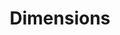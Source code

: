 ---
bigquery: https://console.cloud.google.com/bigquery?p=covid-19-dimensions-ai&page=table&d=data&t=publications
contributors: Digital Science, https://www.digital-science.com/
cost: Free for personal, non-commercial use.
description: Dimensions contains more than 100 million publications, ranging from
  articles published in scholarly journals, books and book chapters, to preprints
  and conference proceedings. All publications are contextualized with linked data
  sets, funding, publications, patents, clinical trials, and policy documents. You
  can also view associated categories, funders, institutions, and researcher profiles.
documentation: https://docs.dimensions.ai/bigquery/index.html
last_edit: Mon, 04 Apr 2022 19:04:00 GMT
location: https://www.dimensions.ai/products/free/
maintained_by: Digital Science, https://www.digital-science.com/
schema_fields: '[''categories'', ''category_rcdc'', ''associated_grant_ids'', ''granted_year'',
  ''source_id'', ''citations'', ''category_hrcs_hc'', ''category_sdg'', ''status'',
  ''publisher'', ''isbn'', ''jurisdiction'', ''original_assignee_countries'', ''registry'',
  ''reference_ids'', ''eisbn'', ''links'', ''category_icrp_ct'', ''created_date'',
  ''inventor_names'', ''current_assignee_orgs'', ''book_title'', ''conference'', ''phase'',
  ''acronym'', ''researcher_ids'', ''expiration_year'', ''pages'', ''funding_chf'',
  ''arxiv_id'', ''external_ids'', ''title'', ''funder_org_cities'', ''funding_details'',
  ''email_address'', ''end_date'', ''original_assignee'', ''current_assignee'', ''funding_usd'',
  ''gender'', ''open_access_categories'', ''priority_year'', ''funding_nzd'', ''issue'',
  ''labels'', ''type'', ''publication_ids'', ''pmcid'', ''linkout'', ''research_org_state_codes'',
  ''supporting_grant_ids'', ''date'', ''funder_org_acronyms'', ''clinical_trial_ids'',
  ''embargo_date'', ''wikipedia_url'', ''original_abstract'', ''date_online'', ''filing_date'',
  ''expiration_date'', ''date_imported_gbq'', ''funding_currency'', ''license'', ''current_assignee_countries'',
  ''book_series_title'', ''category_for'', ''priority_date'', ''research_org_country_names'',
  ''acknowledgements'', ''research_org_countries'', ''publication_year'', ''pmid'',
  ''year'', ''filing_status'', ''category_hra'', ''repository_name'', ''associated_publication_id'',
  ''assignee_countries'', ''metrics'', ''funder_org_state_codes'', ''relationships'',
  ''organisation_details'', ''aliases'', ''parent_id'', ''legal_status'', ''research_orgs'',
  ''family_id'', ''cited_by_ids'', ''original_title'', ''subtitles'', ''resulting_publication_doi'',
  ''funder_org_countries'', ''address'', ''funding_gbp'', ''date_modified'', ''funding_eur'',
  ''proceedings_title'', ''editors'', ''description'', ''funding_cny'', ''patent_ids'',
  ''associated_publication_arxiv_id'', ''kind'', ''open_access_categories_v2'', ''acronyms'',
  ''publication_date'', ''end_year'', ''family_members_ids'', ''category_icrp_cso'',
  ''name'', ''date_normal'', ''filing_year'', ''investigators'', ''legal_events'',
  ''date_print'', ''brief_title'', ''funder_countries'', ''grant_number'', ''journal'',
  ''research_org_state_names'', ''interventions'', ''category_bra'', ''funder_orgs'',
  ''funding_aud'', ''research_org_cities'', ''types'', ''repository_url'', ''id'',
  ''cpc'', ''funder_org'', ''funding_cad'', ''start_date'', ''altmetrics'', ''citations_count'',
  ''mesh_terms'', ''foa_number'', ''doi'', ''journal_lists'', ''date_inserted'', ''assignee_orgs'',
  ''funding_amount'', ''research_org_city_names'', ''resulting_publication_ids'',
  ''established'', ''family_count'', ''funding_jpy'', ''conditions'', ''category_hrcs_rac'',
  ''authors'', ''mesh_headings'', ''ipcr'', ''abstract'', ''citation_string'', ''volume'',
  ''associated_publication_pmid'', ''repository_id'', ''application_number'', ''start_year'',
  ''original_assignee_orgs'', ''granted_date'', ''language'', ''associated_publication_doi'',
  ''concepts'', ''active_years'', ''category_uoa'']'
shortname: dimensions
tags:
- scholarly literature
- patents
- funding
- clinical trials
- academic profiles
terms_of_use: 'Use of both the Dimensions COVID-19 dataset and full Dimensions dataset
  are subject to the Dimensions Terms of use: https://www.dimensions.ai/policies-terms-legal '
title: Dimensions
uuid: dcff88bd-fe6b-4fdb-8159-809bf9d7bc1c
---